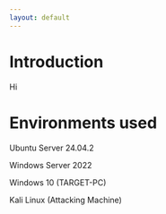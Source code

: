 ```yaml
---
layout: default
---
```


# Introduction
Hi
# Environments used
Ubuntu Server 24.04.2

Windows Server 2022

Windows 10 (TARGET-PC)

Kali Linux (Attacking Machine)


